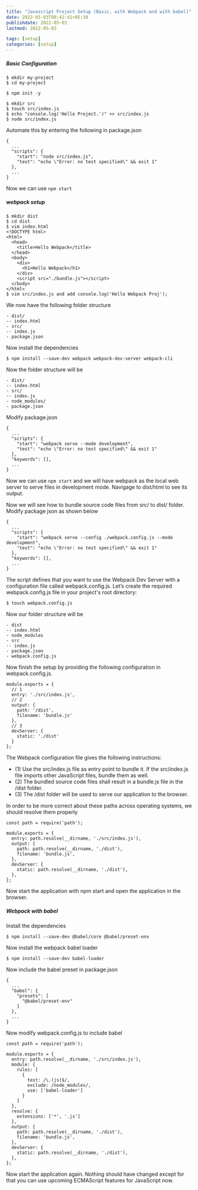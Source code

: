 ```yaml
---
title: "Javascript Project Setup (Basic, with Webpack and with babel)"
date: 2022-05-03T08:42:41+05:30
publishdate: 2022-05-03
lastmod: 2022-05-03

tags: [setup]
categories: [setup]
---
```

##### Basic Configuration
```
$ mkdir my-project
$ cd my-project

$ npm init -y

$ mkdir src
$ touch src/index.js
$ echo "console.log('Hello Project.')" >> src/index.js
$ node src/index.js
```
Automate this by entering the following in package.json
```
{
  ...
  "scripts": {
    "start": "node src/index.js",
    "test": "echo \"Error: no test specified\" && exit 1"
  },
  ...
}
```
Now we can use `npm start` 

##### webpack setup
```
$ mkdir dist
$ cd dist
$ vim index.html
<!DOCTYPE html>
<html>
  <head>
    <title>Hello Webpack</title>
  </head>
  <body>
    <div>
      <h1>Hello Webpack</h1>
    </div>
    <script src="./bundle.js"></script>
  </body>
</html>
$ vim src/index.js and add console.log('Hello Webpack Proj');
```
We now have the following folder structure
```
- dist/
-- index.html
- src/
-- index.js
- package.json
```
Now install the dependencies
```
$ npm install --save-dev webpack webpack-dev-server webpack-cli
```
Now the folder structure will be
```
- dist/
-- index.html
- src/
-- index.js
- node_modules/
- package.json
```
Modify package.json 
```
{
  ...
  "scripts": {
    "start": "webpack serve --mode development",
    "test": "echo \"Error: no test specified\" && exit 1"
  },
  "keywords": [],
  ...
}
```
Now we can use `npm start` and we will have webpack as the local web server to serve files in development mode. Navigage to dist/html to see its output.

Now we will see how to bundle source code files from src/ to dist/ folder.
Modify package json as shown below
```
{
  ...
  "scripts": {
    "start": "webpack serve --config ./webpack.config.js --mode development",
    "test": "echo \"Error: no test specified\" && exit 1"
  },
  "keywords": [],
  ...
}
```
The script defines that you want to use the Webpack Dev Server with a configuration file called webpack.config.js. Let’s create the required webpack.config.js file in your project's root directory:
```
$ touch webpack.config.js
```
Now our folder structure will be
```
- dist
-- index.html
- node_modules
- src
-- index.js
- package.json
- webpack.config.js
```
Now finish the setup by providing the following configuration in webpack.config.js.
```
module.exports = {
  // 1
  entry: './src/index.js',
  // 2
  output: {
    path: '/dist',
    filename: 'bundle.js'
  },
  // 3
  devServer: {
    static: './dist'
  }
};
```
The Webpack configuration file gives the following instructions:

* (1) Use the src/index.js file as entry point to bundle it. If the src/index.js file imports other JavaScript files, bundle them as well.
* (2) The bundled source code files shall result in a bundle.js file in the /dist folder.
* (3) The /dist folder will be used to serve our application to the browser.

In order to be more correct about these paths across operating systems, we should resolve them properly

```
const path = require('path');

module.exports = {
  entry: path.resolve(__dirname, './src/index.js'),
  output: {
    path: path.resolve(__dirname, './dist'),
    filename: 'bundle.js',
  },
  devServer: {
    static: path.resolve(__dirname, './dist'),
  },
};
```
Now start the application with npm start and open the application in the browser.

##### Webpack with babel
Install the dependencies
```
$ npm install --save-dev @babel/core @babel/preset-env
```
Now install the webpack babel loader
```
$ npm install --save-dev babel-loader 
```
Now include the babel preset in package.json
```
{
  ...
  "babel": {
    "presets": [
      "@babel/preset-env"
    ]
  },
  ...
}
```
Now modify webpack.config.js to include babel
```
const path = require('path');

module.exports = {
  entry: path.resolve(__dirname, './src/index.js'),
  module: {
    rules: [
      {
        test: /\.(js)$/,
        exclude: /node_modules/,
        use: ['babel-loader']
      }
    ]
  },
  resolve: {
    extensions: ['*', '.js']
  },
  output: {
    path: path.resolve(__dirname, './dist'),
    filename: 'bundle.js',
  },
  devServer: {
    static: path.resolve(__dirname, './dist'),
  },
};
```
Now start the application again.  Nothing should have changed except for that you can use upcoming ECMAScript features for JavaScript now.

